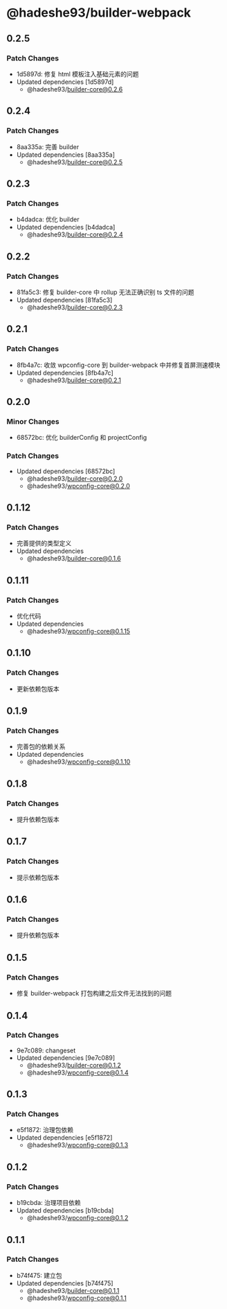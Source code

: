 # @hadeshe93/builder-webpack

## 0.2.5

### Patch Changes

- 1d5897d: 修复 html 模板注入基础元素的问题
- Updated dependencies [1d5897d]
  - @hadeshe93/builder-core@0.2.6

## 0.2.4

### Patch Changes

- 8aa335a: 完善 builder
- Updated dependencies [8aa335a]
  - @hadeshe93/builder-core@0.2.5

## 0.2.3

### Patch Changes

- b4dadca: 优化 builder
- Updated dependencies [b4dadca]
  - @hadeshe93/builder-core@0.2.4

## 0.2.2

### Patch Changes

- 81fa5c3: 修复 builder-core 中 rollup 无法正确识别 ts 文件的问题
- Updated dependencies [81fa5c3]
  - @hadeshe93/builder-core@0.2.3

## 0.2.1

### Patch Changes

- 8fb4a7c: 收敛 wpconfig-core 到 builder-webpack 中并修复首屏测速模块
- Updated dependencies [8fb4a7c]
  - @hadeshe93/builder-core@0.2.1

## 0.2.0

### Minor Changes

- 68572bc: 优化 builderConfig 和 projectConfig

### Patch Changes

- Updated dependencies [68572bc]
  - @hadeshe93/builder-core@0.2.0
  - @hadeshe93/wpconfig-core@0.2.0

## 0.1.12

### Patch Changes

- 完善提供的类型定义
- Updated dependencies
  - @hadeshe93/builder-core@0.1.6

## 0.1.11

### Patch Changes

- 优化代码
- Updated dependencies
  - @hadeshe93/wpconfig-core@0.1.15

## 0.1.10

### Patch Changes

- 更新依赖包版本

## 0.1.9

### Patch Changes

- 完善包的依赖关系
- Updated dependencies
  - @hadeshe93/wpconfig-core@0.1.10

## 0.1.8

### Patch Changes

- 提升依赖包版本

## 0.1.7

### Patch Changes

- 提示依赖包版本

## 0.1.6

### Patch Changes

- 提升依赖包版本

## 0.1.5

### Patch Changes

- 修复 builder-webpack 打包构建之后文件无法找到的问题

## 0.1.4

### Patch Changes

- 9e7c089: changeset
- Updated dependencies [9e7c089]
  - @hadeshe93/builder-core@0.1.2
  - @hadeshe93/wpconfig-core@0.1.4

## 0.1.3

### Patch Changes

- e5f1872: 治理包依赖
- Updated dependencies [e5f1872]
  - @hadeshe93/wpconfig-core@0.1.3

## 0.1.2

### Patch Changes

- b19cbda: 治理项目依赖
- Updated dependencies [b19cbda]
  - @hadeshe93/wpconfig-core@0.1.2

## 0.1.1

### Patch Changes

- b74f475: 建立包
- Updated dependencies [b74f475]
  - @hadeshe93/builder-core@0.1.1
  - @hadeshe93/wpconfig-core@0.1.1
